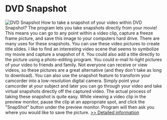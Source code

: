 # DVD Snapshot
![DVD Snapshot](https://mycommerce.akamaized.net/api/pimages/P300225011/BIG/300225011.JPG)
How to take a snapshot of your video within DVD Snapshot? The program lets you take snapshots directly from your movie! This means you can go to any point within a video clip, capture a freeze frame picture, and save this image to your computers hard drive. There are many uses for these snapshots. You can use these video pictures to create title slides. I like to find an interesting video scene that seems to symbolize my movie and capture a snapshot of it. You could also add a title directly to the picture using a photo-editing program. You could e-mail hi-light pictures of your video to friends and family. Not everyone can receive or view videos, so these pictures are a great alternative (and they don't take as long to download). You can also use the snapshot feature to transform your camcorder into a low-resolution digital camera. Simply point your camcorder at your subject and later you can go through your video and take virtual snapshots directly off the captured video. The actual process of taking these snapshot is quite easy. While viewing a video clip in the preview monitor, pause the clip at an appropriate spot, and click the "SnapShot" button under the preview monitor. Program will then ask you where you would like to save the picture.
[>> Detailed information](https://secure.shareit.com/shareit/product.html?productid=300225011&affiliateid=200057808)